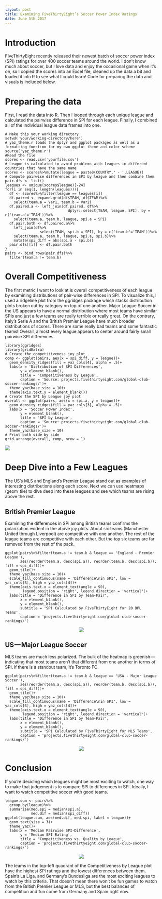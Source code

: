 ```yaml
---
layout: post
title: Examining FiveThirtyEight’s Soccer Power Index Ratings
date: June 5th 2017
---
```


# Introduction
FIveThirtyEight recently released their newest batch of soccer power index (SPI) ratings for over 400 soccer teams around the world. I don’t know much about soccer, but I love data and enjoy the occasional game when it’s on, so I copied the scores into an Excel file, cleaned up the data a bit and loaded it into R to see what I could learn! Code for preparing the data and visuals is included below.

# Preparing the data
First, I read the data into R. Then I looped through each unique league and calculated the pairwise difference in SPI for each league. Finally, I combined all of the individual league data frames into one.

```
# Make this your working directory
setwd('your/working-directory/here')
# yaz_theme.r loads the dplyr and ggplot packages as well as a formatting function for my own ggplot theme and color scheme
source('yaz_theme.r')
#Read the file
scores <- read.csv('yourfile.csv')
# League is calculated to avoid problems with leagues in different countries that have the same name
scores <- scores%>%mutate(league = paste0(COUNTRY,' - ',LEAGUE))
# Compute pairwise differences in SPI by league and then combine them
pair.dfs <- list()
leagues <- unique(scores$league)[-24]
for(i in seq(1, length(leagues))){
  df <- scores%>%filter(league == leagues[i])
  df.paired <- expand.grid(df$TEAM, df$TEAM)%>%
    select(team.a = Var1, team.b = Var2)
  df.paired.a <- left_join(df.paired, df%>%
                             dplyr::select(TEAM, league, SPI), by = c('team.a'='TEAM'))%>%
    select(team.a, team.b, league, spi.a = SPI)
  df.pair.both <- df.paired.a%>%
    left_join(df%>%
                select(TEAM, spi.b = SPI), by = c('team.b'='TEAM'))%>%
    select(team.a, team.b, league, spi.a, spi.b)%>%
    mutate(spi_diff = abs(spi.a - spi.b))
  pair.dfs[[i]] <- df.pair.both
}
pairs <- bind_rows(pair.dfs)%>%
  filter(team.a != team.b)
```

# Overall Competitiveness
The first metric I want to look at is overall competitiveness of each league by examining distributions of pair-wise differences in SPI. To visualize this, I used a ridgeline plot from the ggridges package which stacks distribution plots broken out by category on top of one another. Major League Soccer in the US appears to have a normal distribution where most teams have similar SPIs and just a few teams are really terrible or really great. On the contrary, Italy’s Serie A and the British Premier League have much broader distributions of scores. There are some really bad teams and some fantastic teams! Overall, almost every league appears to center around fairly small pairwise SPI differences.

```
library(ggridges)
library(gridExtra)
# Create the competitiveness joy plot
comp <- ggplot(pairs, aes(x = spi_diff, y = league))+
  geom_density_ridges(fill = yaz_cols[4], alpha = .5)+
  labs(x = 'Distribution of SPI Differences',
       y = element_blank(),
       title = 'Competitiveness by League',
       caption = 'Source: projects.fivethirtyeight.com/global-club-soccer-rankings/')+
  theme_yaz(base_size = 10)+
  theme(axis.text.y = element_blank())
# Create the SPI by League joy plot
overall <- ggplot(pairs, aes(x = spi.a, y = league))+
  geom_density_ridges(fill = yaz_cols[3], alpha = .5)+
  labs(x = 'Soccer Power Index',
       y = element_blank(),
       title = 'SPI by League',
       caption = 'Source: projects.fivethirtyeight.com/global-club-soccer-rankings/')+
  theme_yaz(base_size = 10)
# Print both side by side
grid.arrange(overall, comp, nrow = 1)
```

<p>
  <img src="https://joshyazman.github.io/images/spi-ratings-2017/image1.png#center"/>
</p>

# Deep Dive into a Few Leagues
The US’s MLS and England’s Premier League stand out as examples of interesting distributions along each score. Next we can use heatmaps (geom_tile) to dive deep into these leagues and see which teams are rising above the rest.

## British Premier League
Examining the differences in SPI among British teams confirms the polarization evident in the above joy plots. About six teams (Manchester United through Liverpool) are competitive with one another. The rest of the league teams are competitive with each other. But the top six teams are far removed from the rest of the pack.

```
ggplot(pairs%>%filter(team.a != team.b & league == 'England - Premier League'), 
       aes(reorder(team.a, desc(spi.a)), reorder(team.b, desc(spi.b)), fill = spi_diff))+
  geom_tile()+
  theme_yaz(base_size = 10)+
  scale_fill_continuous(name = 'Difference\nin SPI', low = yaz_cols[3], high = yaz_cols[4])+
  theme(axis.text.x = element_text(angle = 90),
        legend.position = 'right', legend.direction = 'vertical')+
  labs(title = 'Difference in SPI by Team-Pair',
       x = element_blank(),
       y = element_blank(),
       subtitle = 'SPI Calculated by FiveThirtyEight for 20 BPL Teams',
       caption = 'projects.fivethirtyeight.com/global-club-soccer-rankings/')
```

<p align="center">
  <img src="https://joshyazman.github.io/images/spi-ratings-2017/image2.png#center"/>
</p>

## US — Major League Soccer
MLS teams are much less polarized. The bulk of the heatmap is greenish — indicating that most teams aren’t that different from one another in terms of SPI. If there is a standout team, it’s Toronto FC.

```
ggplot(pairs%>%filter(team.a != team.b & league == 'USA - Major League Soccer'), 
       aes(reorder(team.a, desc(spi.a)), reorder(team.b, desc(spi.b)), fill = spi_diff))+
  geom_tile()+
  theme_yaz(base_size = 10)+
  scale_fill_continuous(name = 'Difference\nin SPI', low = yaz_cols[3], high = yaz_cols[4])+
  theme(axis.text.x = element_text(angle = 90),
        legend.position = 'right', legend.direction = 'vertical')+
  labs(title = 'Difference in SPI by Team-Pair',
       x = element_blank(),
       y = element_blank(),
       subtitle = 'SPI Calculated by FiveThirtyEight for MLS Teams',
       caption = 'projects.fivethirtyeight.com/global-club-soccer-rankings/')
```

<p align="center">
  <img src="https://joshyazman.github.io/images/spi-ratings-2017/image3.jpeg#center"/>
</p>

# Conclusion
If you’re deciding which leagues might be most exciting to watch, one way to make that judgement is to compare SPI to differences in SPI. Ideally, I want to watch competitive soccer with good teams.

```
league.sum <- pairs%>%
  group_by(league)%>%
  summarise(med.spi = median(spi.a),
            med.dif = median(spi_diff))
ggplot(league.sum, aes(med.dif, med.spi, label = league))+
  geom_text(size = 3)+
  theme_yaz()+
  labs(x = 'Median Pairwise SPI-Difference',
       y = 'Median SPI Rating',
       title = 'Competitiveness vs. Quality by League',
       caption = 'projects.fivethirtyeight.com/global-club-soccer-rankings/')
```

<p align="center">
  <img src="https://joshyazman.github.io/images/spi-ratings-2017/image4.jpeg#center"/>
</p>

The teams in the top-left quadrant of the Competitiveness by League plot have the highest SPI ratings and the lowest differences between them. Spain’s La Liga, and Germany’s Bundesliga are the most exciting leagues to watch by this criteria. That doesn’t mean there won’t be fun games to watch from the British Premier League or MLS, but the best balances of competition and fun come from Germany and Spain right now.
